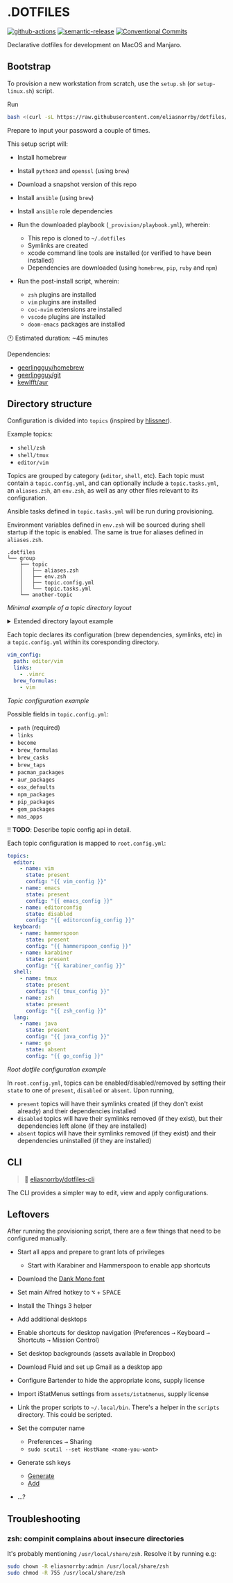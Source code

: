 # .DOTFILES

[![github-actions][github-actions-badge]][github-actions-link]
[![semantic-release][semantic-release-badge]][semantic-release-link]
[![Conventional Commits][conventional-commits-badge]][conventional-commits-link]

Declarative dotfiles for development on MacOS and Manjaro.

## Bootstrap

To provision a new workstation from scratch, use the `setup.sh` (or `setup-linux.sh`) script.

Run

```bash
bash <(curl -sL https://raw.githubusercontent.com/eliasnorrby/dotfiles/develop/setup.sh)
```

Prepare to input your password a couple of times.

This setup script will:

- Install homebrew
- Install `python3` and `openssl` (using `brew`)
- Download a snapshot version of this repo
- Install `ansible` (using `brew`)
- Install `ansible` role dependencies
- Run the downloaded playbook (`_provision/playbook.yml`), wherein:
  - This repo is cloned to `~/.dotfiles`
  - Symlinks are created
  - xcode command line tools are installed (or verified to have been installed)
  - Dependencies are downloaded (using `homebrew`, `pip`, `ruby` and `npm`)
- Run the post-install script, wherein:

  - `zsh` plugins are installed
  - `vim` plugins are installed
  - `coc-nvim` extensions are installed
  - `vscode` plugins are installed
  - `doom-emacs` packages are installed

:clock1: Estimated duration: ~45 minutes

Dependencies:

- [geerlingguy/homebrew][geerlingguy-homebrew-link]
- [geerlingguy/git][geerlingguy-git-link]
- [kewlfft/aur][kewlfft-aur-link]

## Directory structure

Configuration is divided into `topics` (inspired by
[hlissner][hlissner-dotfiles-link]).

Example topics:

- `shell/zsh`
- `shell/tmux`
- `editor/vim`

Topics are grouped by category (`editor`, `shell`, etc). Each topic must contain
a `topic.config.yml`, and can optionally include a `topic.tasks.yml`, an
`aliases.zsh`, an `env.zsh`, as well as any other files relevant to its
configuration.

Ansible tasks defined in `topic.tasks.yml` will be run during provisioning.

Environment variables defined in `env.zsh` will be sourced during shell startup
if the topic is enabled. The same is true for aliases defined in `aliases.zsh`.

```
.dotfiles
└── group
    ├── topic
    │   ├── aliases.zsh
    │   ├── env.zsh
    │   ├── topic.config.yml
    │   └── topic.tasks.yml
    └── another-topic
```

_Minimal example of a topic directory layout_

<details>
  <summary>Extended directory layout example</summary>

```
.dotfiles
├── editor
│   ├── editorconfig
│   │   └── topic.config.yml
│   ├── emacs
│   │   ├── aliases.zsh
│   │   ├── topic.config.yml
│   │   ├── doom
│   │   │   ├── config.el
│   │   │   ├── init.el
│   │   │   └── packages.el
│   │   └── env.zsh
│   └── vim
│       ├── aliases.zsh
│       ├── env.zsh
│       ├── gvimrc.vim
│       └── topic.config.yml
└── shell
   ├── alacritty
   │   ├── alacritty.yml
   │   ├── aliases.zsh
   │   └── topic.config.yml
   ├── git
   │   ├── aliases.zsh
   │   └── topic.config.yml
   ├── tmux
   │   ├── aliases.zsh
   │   ├── env.zsh
   │   ├── scripts
   │   │   └── uptime-tmux-status.sh
   │   ├── tmux-cheatsheet.md
   │   ├── tmux.conf
   │   ├── tmux.remote.conf
   │   ├── tmux.theme.conf
   │   └── topic.config.yml
   └── zsh
       ├── aliases.zsh
       ├── completion.zsh
       ├── config.zsh
       ├── fzf.zsh
       ├── keybinds.zsh
       ├── macos.zsh
       ├── plugins.zsh
       ├── prompt.zsh
       ├── remote.zsh
       ├── utilities.zsh
       ├── topic.config.yml
       └── topic.tasks.yml
```

</details>

Each topic declares its configuration (brew dependencies, symlinks, etc) in a
`topic.config.yml` within its coresponding directory.

```yaml
vim_config:
  path: editor/vim
  links:
    - .vimrc
  brew_formulas:
    - vim
```

_Topic configuration example_

Possible fields in `topic.config.yml`:

- `path` (required)
- `links`
- `become`
- `brew_formulas`
- `brew_casks`
- `brew_taps`
- `pacman_packages`
- `aur_packages`
- `osx_defaults`
- `npm_packages`
- `pip_packages`
- `gem_packages`
- `mas_apps`

:bangbang: **TODO**: Describe topic config api in detail.

Each topic configuration is mapped to `root.config.yml`:

```yaml
topics:
  editor:
    - name: vim
      state: present
      config: "{{ vim_config }}"
    - name: emacs
      state: present
      config: "{{ emacs_config }}"
    - name: editorconfig
      state: disabled
      config: "{{ editorconfig_config }}"
  keyboard:
    - name: hammerspoon
      state: present
      config: "{{ hammerspoon_config }}"
    - name: karabiner
      state: present
      config: "{{ karabiner_config }}"
  shell:
    - name: tmux
      state: present
      config: "{{ tmux_config }}"
    - name: zsh
      state: present
      config: "{{ zsh_config }}"
  lang:
    - name: java
      state: present
      config: "{{ java_config }}"
    - name: go
      state: absent
      config: "{{ go_config }}"
```

_Root dotfile configuration example_

In `root.config.yml`, topics can be enabled/disabled/removed by setting
their `state` to one of `present`, `disabled` or `absent`. Upon running,

- `present` topics will have their symlinks created (if they don't exist
  already) and their dependencies installed
- `disabled` topics will have their symlinks removed (if they exist), but their
  dependencies left alone (if they are installed)
- `absent` topics will have their symlinks removed (if they exist) and their
  dependencies uninstalled (if they are installed)

## CLI

> :wrench: [eliasnorrby/dotfiles-cli][dotfiles-cli-link]

The CLI provides a simpler way to edit, view and apply configurations.

## Leftovers

After running the provisioning script, there are a few things that need to be
configured manually.

- Start all apps and prepare to grant lots of privileges
  - Start with Karabiner and Hammerspoon to enable app shortcuts
- Download the [Dank Mono font](https://dank.sh)
- Set main Alfred hotkey to <kbd>⌥</kbd> + <kbd>SPACE</kbd>
- Install the Things 3 helper
- Add additional desktops
- Enable shortcuts for desktop navigation (Preferences <kbd>→</kbd> Keyboard <kbd>→</kbd> Shortcuts <kbd>→</kbd> Mission Control)
- Set desktop backgrounds (assets available in Dropbox)
- Download Fluid and set up Gmail as a desktop app
- Configure Bartender to hide the appropriate icons, supply license
- Import iStatMenus settings from `assets/istatmenus`, supply license
- Link the proper scripts to `~/.local/bin`. There's a helper in the `scripts` directory. This could be scripted.
- Set the computer name
  - Preferences <kbd>→</kbd> Sharing
  - `sudo scutil --set HostName <name-you-want>`
- Generate ssh keys
  - [Generate][ssh-github-generate]
  - [Add][ssh-github-add]

- ...?

## Troubleshooting

### zsh: compinit complains about insecure directories

It's probably mentioning `/usr/local/share/zsh`. Resolve it by running e.g:

```bash
sudo chown -R eliasnorrby:admin /usr/local/share/zsh
sudo chmod -R 755 /usr/local/share/zsh
```

[github-actions-badge]: https://github.com/eliasnorrby/dotfiles/actions/workflows/ci.yml/badge.svg
[github-actions-link]: https://github.com/eliasnorrby/dotfiles/actions/workflows/ci.yml
[semantic-release-badge]: https://img.shields.io/badge/%20%20%F0%9F%93%A6%F0%9F%9A%80-semantic--release-e10079.svg
[semantic-release-link]: https://github.com/semantic-release/semantic-release
[conventional-commits-badge]: https://img.shields.io/badge/Conventional%20Commits-1.0.0-yellow.svg
[conventional-commits-link]: https://conventionalcommits.org
[geerlingguy-homebrew-link]: https://homebrewhub.com/geerlingguy/ansible-role-homebrew
[geerlingguy-git-link]: https://github.com/geerlingguy/ansible-role-git
[kewlfft-aur-link]: https://github.com/kewlfft/ansible-aur
[hlissner-dotfiles-link]: https://github.com/hlissner/dotfiles
[dotfiles-cli-link]: https://github.com/eliasnorrby/dotfiles-cli
[ssh-github-generate]: https://docs.github.com/en/free-pro-team@latest/github/authenticating-to-github/generating-a-new-ssh-key-and-adding-it-to-the-ssh-agent
[ssh-github-add]: https://docs.github.com/en/free-pro-team@latest/github/authenticating-to-github/adding-a-new-ssh-key-to-your-github-account
